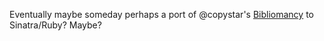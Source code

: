 Eventually maybe someday perhaps a port of @copystar's [Bibliomancy](http://github.com/copystar/bibliomancy) to Sinatra/Ruby? Maybe?
